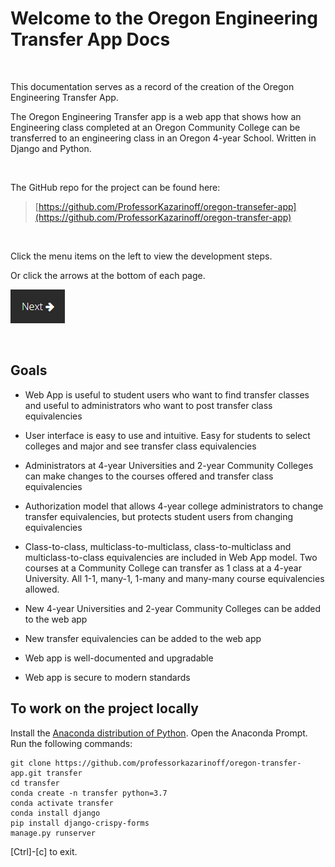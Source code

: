 # Welcome to the Oregon Engineering Transfer App Docs

<br>

This documentation serves as a record of the creation of the Oregon Engineering Transfer App. 

The Oregon Engineering Transfer app is a web app that shows how an Engineering class completed at an Oregon Community College can be transferred to an engineering class in an Oregon 4-year School.  Written in Django and Python.

<br>

The GitHub repo for the project can be found here: 

 > [https://github.com/ProfessorKazarinoff/oregon-transefer-app](https://github.com/ProfessorKazarinoff/oregon-transfer-app)

<br>

Click the menu items on the left to view the development steps.

Or click the arrows at the bottom of each page.

[![Next Setup Arrow](images/next_button.png)](part1_motivation.md)

<br>

## Goals

 * Web App is useful to student users who want to find transfer classes and useful to administrators who want to post transfer class equivalencies

 * User interface is easy to use and intuitive. Easy for students to select colleges and major and see transfer class equivalencies

 * Administrators at 4-year Universities and 2-year Community Colleges can make changes to the courses offered and transfer class equivalencies

 * Authorization model that allows 4-year college administrators to change transfer equivalencies, but protects student users from changing equivalencies

 * Class-to-class, multiclass-to-multiclass, class-to-multiclass and multiclass-to-class equivalencies are included in Web App model. Two courses at a Community College can transfer as 1 class at a 4-year University. All 1-1, many-1, 1-many and many-many course equivalencies allowed.

 * New 4-year Universities and 2-year Community Colleges can be added to the web app

 * New transfer equivalencies can be added to the web app

 * Web app is well-documented and upgradable

 * Web app is secure to modern standards
 
 ## To work on the project locally
 
 Install the [Anaconda distribution of Python](https://anaconda.com/downloads). Open the Anaconda Prompt. Run the following commands:
 
 ```text
 git clone https://github.com/professorkazarinoff/oregon-transfer-app.git transfer
 cd transfer
 conda create -n transfer python=3.7
 conda activate transfer
 conda install django
 pip install django-crispy-forms
 manage.py runserver
 ```

 [Ctrl]-[c] to exit.

 